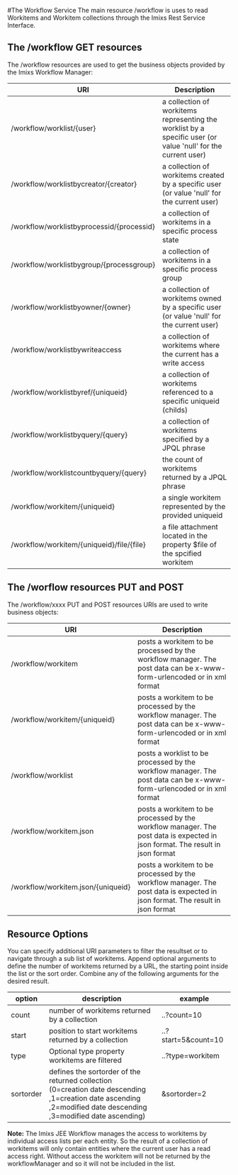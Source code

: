 #The Workflow Service
The main resource /workflow is uses to read Workitems and Workitem collections through the Imixs Rest Service Interface.
 
 
## The /workflow GET resources
The /workflow resources are used to get the business objects provided by the Imixs Workflow Manager:

| URI                                           | Description                               | 
|-----------------------------------------------|-------------------------------------------|
| /workflow/worklist/{user}                     | a collection of workitems representing the   worklist by a specific user (or value 'null' for the current user)|             
| /workflow/worklistbycreator/{creator}         | a collection of workitems created by a specific user (or value 'null' for the current user)                           |
| /workflow/worklistbyprocessid/{processid}     | a collection of workitems in a specific    process state             |
| /workflow/worklistbygroup/{processgroup}      | a collection of workitems in a specific    process group                             |
| /workflow/worklistbyowner/{owner}             | a collection of workitems owned by a specific  user (or value 'null' for the current user)   |
| /workflow/worklistbywriteaccess               | a collection of workitems where the current    has a write access                    |
| /workflow/worklistbyref/{uniqueid}            | a collection of workitems referenced to a  specific uniqueid (childs)                |
| /workflow/worklistbyquery/{query}             | a collection of workitems specified by a  JPQL phrase                                |
| /workflow/worklistcountbyquery/{query}        | the count of workitems returned by a    JPQL phrase                                  |
| /workflow/workitem/{uniqueid}                 |a single workitem represented by the   provided uniqueid                              |
| /workflow/workitem/{uniqueid}/file/{file}     | a file attachment located in the property   $file of the spcified workitem           |


## The /worflow resources PUT and POST
The /workflow/xxxx PUT and POST resources URIs are used to write business objects:


| URI                          | Description                               | 
|------------------------------|-------------------------------------------|
| /workflow/workitem           | posts a workitem to be processed by the  workflow manager. The post data can be x-www-form-urlencoded or in xml format   |
| /workflow/workitem/{uniqueid}| posts a workitem to be processed by the  workflow manager. The post data can be x-www-form-urlencoded or in xml format   |
| /workflow/worklist           | posts a worklist to be processed by the  workflow manager. The post data can be x-www-form-urlencoded or in xml format  |
| /workflow/workitem.json      | posts a workitem to be processed by the  workflow manager. The post data is expected in json format. The result in json format     |
| /workflow/workitem.json/{uniqueid}      | posts a workitem to be processed by the  workflow manager. The post data is expected in json format. The result in json format     |



## Resource Options
You can specify additional URI parameters to filter the resultset  or to navigate through a sub list of workitems. Append optional arguments to define the number of workitems returned by a URL, the starting point inside the list or the sort order. Combine any of the following arguments for the desired result. 


| option      | description                                         | example               |
|-------------|-----------------------------------------------------|-----------------------|
| count       | number of workitems returned by a collection        | ..?count=10           |
| start       | position to start  workitems returned by a collection         | ..?start=5&count=10   |
| type        | Optional type property workitems are filtered       | ..?type=workitem      | 
| sortorder   | defines the sortorder of the returned collection <br /> (0=creation date descending <br />,1=creation date ascending<br />,2=modified date descending<br />,3=modified date ascending)     |&sortorder=2  |
		

<strong>Note:</strong> The Imixs JEE Workflow manages the access to workitems by individual access lists per each entity. So the result of a collection of workitems will only contain entities where the current user has a read access right. Without access the workitem will not be returned by the workflowManager and so it will not be included in the list. 
  
   